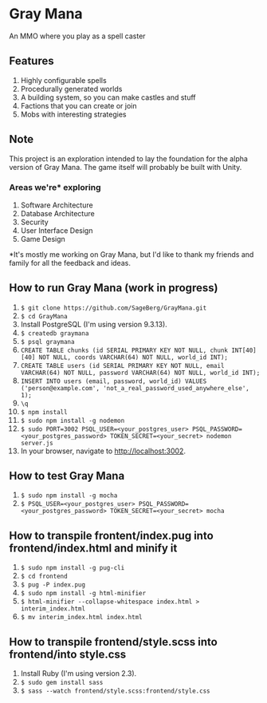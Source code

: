 # Gray Mana
An MMO where you play as a spell caster

## Features
1. Highly configurable spells
2. Procedurally generated worlds
3. A building system, so you can make castles and stuff
4. Factions that you can create or join
5. Mobs with interesting strategies

## Note
This project is an exploration intended to lay the foundation for the alpha version of Gray Mana.
The game itself will probably be built with Unity.

### Areas we're* exploring
1. Software Architecture
2. Database Architecture
3. Security
4. User Interface Design
5. Game Design

\*It's mostly me working on Gray Mana, but I'd like to thank my friends and family for all the feedback and ideas.

## How to run Gray Mana (work in progress)
1. `$ git clone https://github.com/SageBerg/GrayMana.git`
2. `$ cd GrayMana`
3. Install PostgreSQL (I'm using version 9.3.13).
4. `$ createdb graymana`
5. `$ psql graymana`
6. `CREATE TABLE chunks (id SERIAL PRIMARY KEY NOT NULL, chunk INT[40][40] NOT NULL, coords VARCHAR(64) NOT NULL, world_id INT);`
7. `CREATE TABLE users (id SERIAL PRIMARY KEY NOT NULL, email VARCHAR(64) NOT NULL, password VARCHAR(64) NOT NULL, world_id INT);`
8. `INSERT INTO users (email, password, world_id) VALUES ('person@example.com', 'not_a_real_password_used_anywhere_else', 1);`
9. `\q`
10. `$ npm install`
11. `$ sudo npm install -g nodemon`
12. `$ sudo PORT=3002 PSQL_USER=<your_postgres_user> PSQL_PASSWORD=<your_postgres_password> TOKEN_SECRET=<your_secret> nodemon server.js`
13. In your browser, navigate to [http://localhost:3002](http://localhost:3002).

## How to test Gray Mana
1. `$ sudo npm install -g mocha`
2. `$ PSQL_USER=<your_postgres_user> PSQL_PASSWORD=<your_postgres_password> TOKEN_SECRET=<your_secret> mocha`

## How to transpile frontent/index.pug into frontend/index.html and minify it
1. `$ sudo npm install -g pug-cli`
2. `$ cd frontend`
3. `$ pug -P index.pug`
4. `$ sudo npm install -g html-minifier`
5. `$ html-minifier --collapse-whitespace index.html > interim_index.html`
6. `$ mv interim_index.html index.html`

## How to transpile frontend/style.scss into frontend/into style.css
1. Install Ruby (I'm using version 2.3).
2. `$ sudo gem install sass`
3. `$ sass --watch frontend/style.scss:frontend/style.css`
